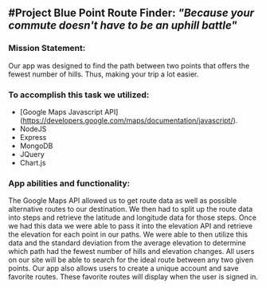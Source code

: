 #Project Blue Point Route Finder: 
*"Because your commute doesn't have to be an uphill battle"*
--------------------

### Mission Statement: 
Our app was designed to find the path between two points that offers the fewest number of hills.  Thus, making your trip a lot easier.

### To accomplish this task we utilized: 
+ [Google Maps Javascript API] (https://developers.google.com/maps/documentation/javascript/). 
+ NodeJS
+ Express
+ MongoDB
+ JQuery
+ Chart.js

### App abilities and functionality: 

The Google Maps API allowed us to get route data as well as possible alternative routes to our destination. 
We then had to split up the route data into steps and retrieve the latitude and longitude data for those steps. 
Once we had this data we were able to pass it into the elevation API and retrieve the elevation for each point in our paths.
We were able to then utilize this data and the standard deviation from the average elevation to determine which path had the fewest number of hills and elevation changes. 
All users on our site will be able to search for the ideal route between any two given points.
Our app also allows users to create a unique account and save favorite routes.  These favorite routes will display when the user is signed in. 

